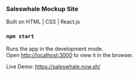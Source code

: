 ### Saleswhale Mockup Site 

Built on HTML | CSS | React.js

### `npm start`

Runs the app in the development mode.<br />
Open [http://localhost:3000](http://localhost:3000) to view it in the browser.

Live Demo: https://saleswhale.now.sh/
